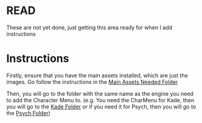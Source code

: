 # READ

These are not yet done, just getting this area ready for when I add instructions

# Instructions

Firstly, ensure that you have the main assets installed, which are just the images. Go follow the instructions in the [Main Assets Needed Folder](../../Main%20Assets%20Needed/)

Then, you will go to the folder with the same name as the engine you need to add the Character Menu to.
(e.g. You need the CharMenu for Kade, then you will go to the [Kade Folder](./Kade/) or if you need it for Psych, then you will go to the [Psych Folder](./Psych/))
